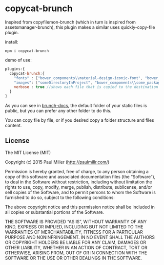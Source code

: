 # copycat-brunch

 Inspired from copyfilemon-brunch (which in turn is inspired from assetsmanager-brunch), this plugin makes a similar uses quickly-copy-file plugin.

install:
```nodejs
npm i copycat-brunch
```

demo of use:
```javascript
plugins:{
  copycat-brunch:{
    "fonts" : ["bower_components\\material-design-iconic-font", "bower_components\\font-awesome"],
    "images": ["someDirectoryInProject", "bower_components\\some_package\\assets\\images"],
    verbose : true //shows each file that is copied to the destination directory
  }
}
```

As you can see in [brunch-docs](https://github.com/brunch/brunch/tree/master/docs), the default folder of your static files is public, but you can prefer any other folder to do this.

You can copy file by file, or if you desired copy a folder structure and files content.

## License

The MIT License (MIT)

Copyright (c) 2015 Paul Miller (http://paulmillr.com/)

Permission is hereby granted, free of charge, to any person obtaining a copy
of this software and associated documentation files (the “Software”), to deal
in the Software without restriction, including without limitation the rights
to use, copy, modify, merge, publish, distribute, sublicense, and/or sell
copies of the Software, and to permit persons to whom the Software is
furnished to do so, subject to the following conditions:

The above copyright notice and this permission notice shall be included in
all copies or substantial portions of the Software.

THE SOFTWARE IS PROVIDED “AS IS”, WITHOUT WARRANTY OF ANY KIND, EXPRESS OR
IMPLIED, INCLUDING BUT NOT LIMITED TO THE WARRANTIES OF MERCHANTABILITY,
FITNESS FOR A PARTICULAR PURPOSE AND NONINFRINGEMENT. IN NO EVENT SHALL THE
AUTHORS OR COPYRIGHT HOLDERS BE LIABLE FOR ANY CLAIM, DAMAGES OR OTHER
LIABILITY, WHETHER IN AN ACTION OF CONTRACT, TORT OR OTHERWISE, ARISING FROM,
OUT OF OR IN CONNECTION WITH THE SOFTWARE OR THE USE OR OTHER DEALINGS IN
THE SOFTWARE.
